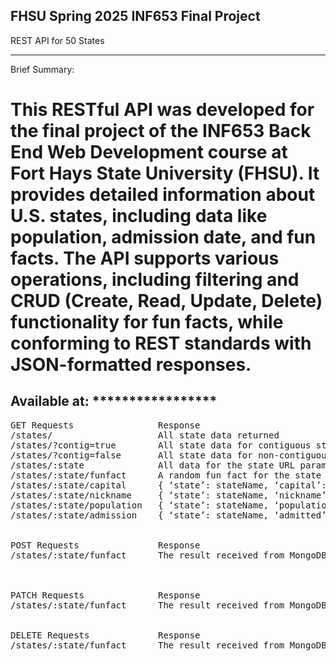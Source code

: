 FHSU Spring 2025 INF653 Final Project
-------------------------------------
REST API for 50 States
_____________________________________

Brief Summary:
# This RESTful API was developed for the final project of the INF653 Back End Web Development course at Fort Hays State University (FHSU). It provides detailed information about U.S. states, including data like population, admission date, and fun facts. The API supports various operations, including filtering and CRUD (Create, Read, Update, Delete) functionality for fun facts, while conforming to REST standards with JSON-formatted responses.

Available at: *****************
-------------------------------------

<pre>
GET Requests                Response
/states/                    All state data returned
/states/?contig=true        All state data for contiguous states (Not AK or HI)
/states/?contig=false       All state data for non-contiguous states (AK, HI)
/states/:state              All data for the state URL parameter
/states/:state/funfact      A random fun fact for the state URL parameter
/states/:state/capital      { ‘state’: stateName, ‘capital’: capitalName }
/states/:state/nickname     { ‘state’: stateName, ‘nickname’: nickname }
/states/:state/population   { ‘state’: stateName, ‘population’: population }
/states/:state/admission    { ‘state’: stateName, ‘admitted’: admissionDate }


POST Requests               Response
/states/:state/funfact      The result received from MongoDB



PATCH Requests              Response
/states/:state/funfact      The result received from MongoDB


DELETE Requests             Response
/states/:state/funfact      The result received from MongoDB</pre>